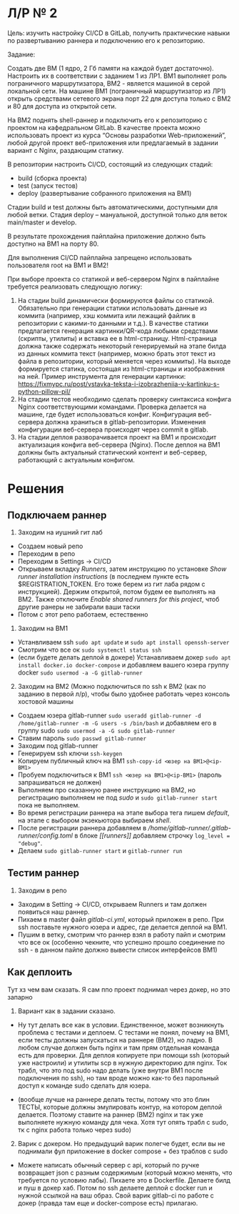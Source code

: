# Л/Р № 2

Цель: изучить настройку CI/CD в GitLab, получить практические навыки по развертыванию раннера и подключению его к репозиторию.

Задание:

Cоздать две ВМ (1 ядро, 2 Гб памяти на каждой будет достаточно). Настроить их в соответствии с заданием 1 из ЛР1. ВМ1 выполняет роль пограничного маршрутизатора, ВМ2 - является машиной в серой локальной сети.
На машине ВМ1 (пограничный маршрутизатор из ЛР1) открыть средствами сетевого экрана порт 22 для доступа только с ВМ2 и 80 для доступа из открытой сети.

На ВМ2 поднять shell-раннер и подключить его к репозиторию с проектом на кафедральном GitLab.
В качестве проекта можно использовать проект из курса “Основы разработки Web-приложений”, любой другой проект веб-приложения или предлагаемый в задании вариант с Nginx, раздающим статику.

В репозитории настроить CI/CD, состоящий из следующих стадий:
- build (сборка проекта)
- test (запуск тестов)
- deploy (развертывание собранного приложения на ВМ1)

Стадии build и test должны быть автоматическими, доступными для любой ветки. Стадия deploy – мануальной, доступной только для веток main/master и develop.

В результате прохождения пайплайна приложение должно быть доступно на ВМ1 на порту 80.

Для выполнения CI/CD пайплайна запрещено использовать пользователя root на ВМ1 и ВМ2!

При выборе проекта со статикой и веб-сервером Nginx в пайплайне требуется реализовать следующую логику:
1. На стадии build динамически формируются файлы со статикой. Обязательно при генерации статики использовать данные из коммита (например, хэш коммита или лежащий файлик в репозитории с какими-то данными и т.д.). В качестве статики предлагается генерация картинки/QR-кода любыми средствами (скрипты, утилиты) и вставка ее в html-страницу. Html-страница должна также содержать некоторый генерируемый на этапе билда из данных коммита текст (например, можно брать этот текст из файла в репозитории, который меняется через коммиты). На выходе формируется статика, состоящая из html-страницы и изображения на ней. Пример инструмента для генерации картинки: https://fixmypc.ru/post/vstavka-teksta-i-izobrazheniia-v-kartinku-s-python-pillow-pil/
2. На стадии тестов необходимо сделать проверку синтаксиса конфига Nginx соответствующими командами. Проверка делается на машине, где будет использоваться конфиг. Конфигурация веб-сервера должна храниться в gitlab-репозитории. Изменения конфигурации веб-сервера происходят через commit в gitlab.
3. На стадии деплоя разворачивается проект на ВМ1 и происходит актуализация конфига веб-сервера (Nginx). После деплоя на ВМ1 должны быть актуальный статический контент и веб-сервер, работающий с актуальным конфигом.

# Решения

## Подключаем раннер
1. Заходим на иушний гит лаб
* Создаем новый репо
* Переходим в репо
* Переходим в Settings -> CI/CD
* Открываем вкладку *Runners*, затем инструкцию по установке *Show runner installation instructions* (в последнем пункте есть $REGISTRATION_TOKEN. Его тоже берем из гит лаба рядом с инструкцией). Держим открытой, потом будем ее выполнять на ВМ2. Также отключите *Enable shared runners for this project*, чтоб другие ранеры не забирали ваши таски
* Потом с этот репо работаем, естественно


1. Заходим на ВМ1 
* Устанвливаем ssh `sudo apt update` и `sudo apt install openssh-server`
* Смотрим что все ок `sudo systemctl status ssh`
* (если будете делать деплой в докере) Устанавливаем докер `sudo apt install docker.io docker-compose` и добавляем вашего юзера группу docker `sudo usermod -a -G gitlab-runner`

2. Заходим на ВМ2 (Можно подключиться по ssh к ВМ2 (как по заданию в первой л/р), чтобы было удобнее работать через консоль хостовой машины
* Создаем юзера gitlab-runner `sudo useradd gitlab-runner -d /home/gitlab-runner -m -G users -s /bin/bash` и добавляем его в группу sudo `sudo usermod -a -G sudo gitlab-runner`
* Ставим пароль `sudo passwd gitlab-runner`
* Заходим под gitlab-runner
* Генерируем ssh ключи `ssh-keygen`
* Копируем публичный ключ на ВМ1 `ssh-copy-id <юзер на ВМ1>@<ip-ВМ1>`
* Пробуем подключиться к ВМ1 `ssh <юзер на ВМ1>@<ip-ВМ1>` (пароль запрашиваться не должен)
* Выполняем про сказанную ранее инструкцию на ВМ2, но регистрацию выполняем не под *sudo* и `sudo gitlab-runner start` пока не выполняем.
* Во время регистрации раннера на этапе выбора тега пишем *default*, на этапе с выбором экзекьютора выбираем *shell*.
* После регистрации раннера добавляем в */home/gitlab-runner/.gitlab-runner/config.toml* в блоке *[[runners]]* добавляем строчку `log_level = "debug"`.
* Делаем `sudo gitlab-runner start` и `gitlab-runner run`

## Тестим раннер
1. Заходим в репо
* Заходим в Setting -> CI/CD, открываем Runners и там должен появиться наш раннер.
* Пихаем в master файл *gitlab-ci.yml*, который приложен в репо. При ssh поставьте нужного юзера и адрес, где делается деплой на ВМ1.
* Пушим в ветку, смотрим что раннер взял в работу пайп и смотрим что все ок (особенно чекните, что успешно прошло соединение по ssh - в данном пайпе должно вывести список интерфейсов ВМ1)

## Как деплоить
Тут хз чем вам сказать. Я сам ппо проект поднимал через докер, но это запарно
1. Вариант как в задании сказано.
* Ну тут делать все как в условии. Единственное, может возникнуть проблема с тестами и деплоем. С тестами не понял, почему на ВМ1, если тесты должны запускаться на раннере (ВМ2), но ладно. В любом случае должен быть nginx и там прям отдельная команда есть для проверки. Для деплоя копируете при помощи ssh (который уже настроили) и утилиты scp  в нужную директорию для nginx. Ток трабл, что это под sudo надо делать (уже внутри ВМ1 после подключения по ssh), но там вроде можно как-то без парольный доступ к команде sudo сделать для юзера.

* (вообще лучше на раннере делать тесты, потому что это блин ТЕСТЫ, которые должны эмулировать контур, на котором деплой делается. Поэтому ставите на раннер (ВМ2) nginx и так уже выполняете нужную команду для чека. Хотя тут опять трабл с sudo, тк с nginx работа только через sudo)

2. Варик с докером. Но предыдущий варик полегче будет, если вы не поднимали фул приложение в docker compose + без траблов с sudo
* Можете написать обычный сервер с api, который по ручке возвращает json с разным содержимым (который можно менять, что требуется по условию лабы). Пихаете это в Dockerfile. Делаете билд и пуш в докер хаб. Потом по ssh делаете деплой с docker run и нужной ссылкой на ваш образ. Свой варик gitlab-ci по работе с докер (правда там еще и docker-compose есть) прилагаю.



<!-- 
Заходим на ВМ2.
Запускаем `sudo apt update` и устанавливаем docker `sudo apt install docker.io git curl build-essential`.
Добавляем юзера в группу `sudo usermod -aG docker gitlab-runner`.
Проверяем что все ок `groups gitlab-runner`.


`groups` смотрим что юзер добавился в группу
Создаем папку `mkdir gitlab-runner` и в ней *docker-compose* `touch docker-compose.yml`
Тут же создаем папки *data* и *config* `sudo mkdir data config`
В него пихаем содержимое docker-compose.yml из ветки.
Создаем *.env* и пихаем туда:
```
REGISTRATION_TOKEN=
CI_SERVER_URL=https://git.iu7.bmstu.ru
RUNNER_NAME=main
``` 

клюя для токена берем из гитлаба

делаем docker-compose up dind
docker-compose up runner
docker-compose up register -->